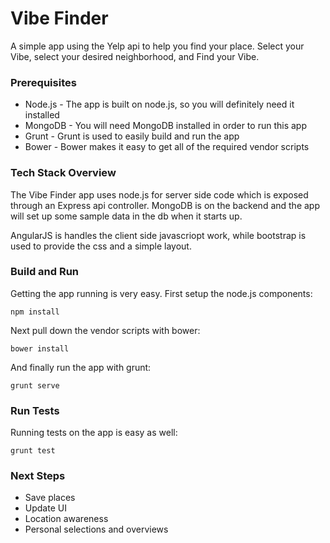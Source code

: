 # Vibe Finder

A simple app using the Yelp api to help you find your place. Select your Vibe, select your desired neighborhood, and Find your Vibe.

### Prerequisites

* Node.js - The app is built on node.js, so you will definitely need it installed
* MongoDB - You will need MongoDB installed in order to run this app
* Grunt - Grunt is used to easily build and run the app
* Bower - Bower makes it easy to get all of the required vendor scripts

### Tech Stack Overview

The Vibe Finder app uses node.js for server side code which is exposed through an Express api controller. MongoDB is on the backend and the app will set up some sample data in the db when it starts up.

AngularJS is handles the client side javascriopt work, while bootstrap is used to provide the css and a simple layout.

### Build and Run

Getting the app running is very easy. First setup the node.js components:

```
npm install
```

Next pull down the vendor scripts with bower:

```
bower install
```

And finally run the app with grunt:

```
grunt serve
```

### Run Tests

Running tests on the app is easy as well:

```
grunt test
```

### Next Steps

* Save places
* Update UI
* Location awareness
* Personal selections and overviews
